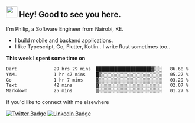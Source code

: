 <h2><img src="https://slackmojis.com/emojis/3643-cool-doge/download" width="30"/> Hey! Good to see you here.</h2>

<p>I'm Philip, a Software Engineer from Nairobi, KE. 

- I build mobile and backend applications.
- I like Typescript, Go, Flutter, Kotlin.. I write Rust sometimes too..</p>

**This week I spent some time on**
<!--START_SECTION:waka-->

```txt
Dart              29 hrs 29 mins  █████████████████████▓░░░   86.68 %
YAML              1 hr 47 mins    █▒░░░░░░░░░░░░░░░░░░░░░░░   05.27 %
Go                1 hr 7 mins     ▓░░░░░░░░░░░░░░░░░░░░░░░░   03.29 %
Text              42 mins         ▓░░░░░░░░░░░░░░░░░░░░░░░░   02.07 %
Markdown          25 mins         ▒░░░░░░░░░░░░░░░░░░░░░░░░   01.27 %
```

<!--END_SECTION:waka-->

If you'd like to connect with me elsewhere

[![Twitter Badge](https://img.shields.io/badge/-Twitter-1ca0f1?style=flat-square&labelColor=1ca0f1&logo=twitter&logoColor=white&link=https://twitter.com/_diogorodrigues)](https://twitter.com/kimathiphil)  [![Linkedin Badge](https://img.shields.io/badge/-LinkedIn-blue?style=flat-square&logo=Linkedin&logoColor=white&link=https://www.linkedin.com/in/philip-kimathi-2604a9114/)](https://www.linkedin.com/in/philip-kimathi-2604a9114/)
